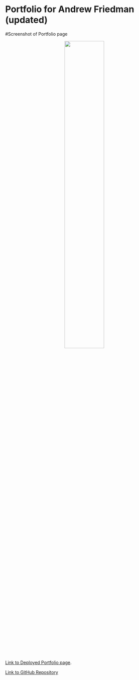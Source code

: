 # Portfolio for Andrew Friedman (updated)




#Screenshot of Portfolio page
<p align="center">
    <img src="assets/images/Portfolio_Screenshot_1.png" width="50%" height="50%" stylealt="portfolio screenshot"/> 
</p>

[Link to Deployed Portfolio page](https://andrewfriedman20.github.io/Homework_08_ALF/).


[Link to GitHub Repository](https://github.com/andrewfriedman20/Homework_08_ALF)

